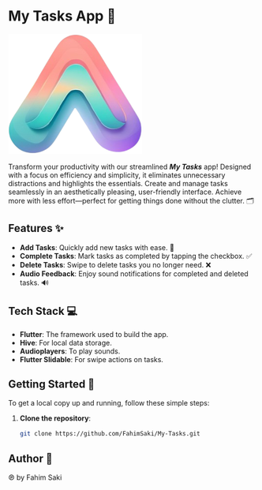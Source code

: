 # My Tasks App 🎯

![Logo](assets/images/logo.png)


Transform your productivity with our streamlined ***My Tasks*** app! Designed with a focus on efficiency and simplicity, it eliminates unnecessary distractions and highlights the essentials. Create and manage tasks seamlessly in an aesthetically pleasing, user-friendly interface. Achieve more with less effort—perfect for getting things done without the clutter. 🗂️

## Features ✨
- **Add Tasks**: Quickly add new tasks with ease. 📝
- **Complete Tasks**: Mark tasks as completed by tapping the checkbox. ✅
- **Delete Tasks**: Swipe to delete tasks you no longer need. ❌
- **Audio Feedback**: Enjoy sound notifications for completed and deleted tasks. 🔊

## Tech Stack 💻
- **Flutter**: The framework used to build the app.
- **Hive**: For local data storage.
- **Audioplayers**: To play sounds.
- **Flutter Slidable**: For swipe actions on tasks.

## Getting Started 🚀
To get a local copy up and running, follow these simple steps:

1. **Clone the repository**:
   ```bash
   git clone https://github.com/FahimSaki/My-Tasks.git

## Author 💬 
℗ by Fahim Saki
